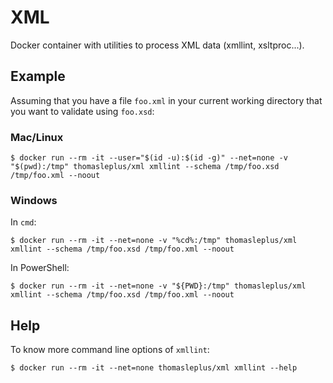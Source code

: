 # XML

Docker container with utilities to process XML data (xmllint, xsltproc...).

## Example

Assuming that you have a file `foo.xml` in your current working directory that you want to validate using `foo.xsd`:

### Mac/Linux

```
$ docker run --rm -it --user="$(id -u):$(id -g)" --net=none -v "$(pwd):/tmp" thomasleplus/xml xmllint --schema /tmp/foo.xsd /tmp/foo.xml --noout
```

### Windows

In `cmd`:

```
$ docker run --rm -it --net=none -v "%cd%:/tmp" thomasleplus/xml xmllint --schema /tmp/foo.xsd /tmp/foo.xml --noout
```

In PowerShell:

```
$ docker run --rm -it --net=none -v "${PWD}:/tmp" thomasleplus/xml xmllint --schema /tmp/foo.xsd /tmp/foo.xml --noout
```

## Help

To know more command line options of `xmllint`:

```
$ docker run --rm -it --net=none thomasleplus/xml xmllint --help
```
